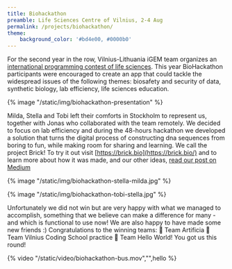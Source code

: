 ```yaml
---
title: Biohackathon
preamble: Life Sciences Centre of Vilnius, 2-4 Aug
permalink: /projects/biohackathon/
theme:
    background_color: '#bd4e00, #0000b0'
---
```


For the second year in the row, Vilnius-Lithuania iGEM team organizes an [international programming contest of life sciences](https://www.facebook.com/events/403870607004932/). This year BioHackathon participants were encouraged to create an app that could tackle the widespread issues of the following themes: biosafety and security of data, synthetic biology, lab efficiency, life sciences education.

{% image "/static/img/biohackathon-presentation" %}

Milda, Stella and Tobi left their comforts in Stockholm to represent us, together with Jonas who collaborated with the team remotely. We decided to focus on lab efficiency and during the 48-hours hackathon we developed a solution that turns the digital process of constructing dna sequences from boring to fun, while making room for sharing and learning. We call the project Brick! To try it out visit [https://brick.bio](https://brick.bio/) and to learn more about how it was made, and our other ideas, [read our post on Medium](https://medium.com/@jonasjohansson/biohackath-1a8762f93f3a)

{% image "/static/img/biohackathon-stella-milda.jpg" %}

{% image "/static/img/biohackathon-tobi-stella.jpg"  %}

Unfortunately we did not win but are very happy with what we managed to accomplish, something that we believe can make a difference for many - and which is functional to use now! We are also happy to have made some new friends :) Congratulations to the winning teams: 🥇 Team Artificia 🥈 Team Vilnius Coding School practice 🥉 Team Hello World! You got us this round!

{% video "/static/video/biohackathon-bus.mov","",hello %}
